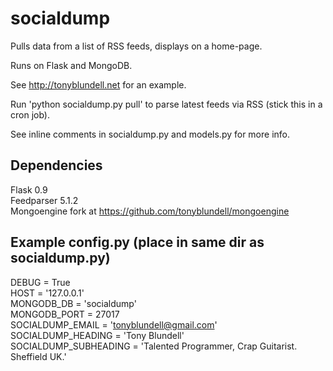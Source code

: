 socialdump
==========

Pulls data from a list of RSS feeds, displays on a home-page.

Runs on Flask and MongoDB.

See http://tonyblundell.net for an example.

Run 'python socialdump.py pull' to parse latest feeds via RSS (stick this in a cron job).

See inline comments in socialdump.py and models.py for more info.


Dependencies
------------

Flask 0.9  
Feedparser 5.1.2  
Mongoengine fork at https://github.com/tonyblundell/mongoengine  


Example config.py (place in same dir as socialdump.py)
------------------------------------------------------
DEBUG = True  
HOST = '127.0.0.1'  
MONGODB_DB = 'socialdump'  
MONGODB_PORT = 27017  
SOCIALDUMP_EMAIL = 'tonyblundell@gmail.com'  
SOCIALDUMP_HEADING = 'Tony Blundell'  
SOCIALDUMP_SUBHEADING = 'Talented Programmer, Crap Guitarist. Sheffield UK.'  
